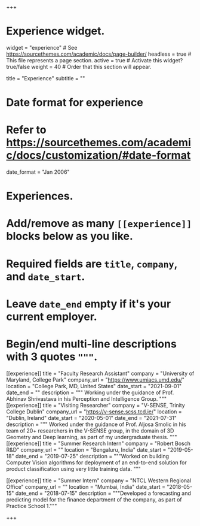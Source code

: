 +++
# Experience widget.
widget = "experience"  # See https://sourcethemes.com/academic/docs/page-builder/
headless = true  # This file represents a page section.
active = true  # Activate this widget? true/false
weight = 40  # Order that this section will appear.

title = "Experience"
subtitle = ""

# Date format for experience
#   Refer to https://sourcethemes.com/academic/docs/customization/#date-format
date_format = "Jan 2006"

# Experiences.
#   Add/remove as many `[[experience]]` blocks below as you like.
#   Required fields are `title`, `company`, and `date_start`.
#   Leave `date_end` empty if it's your current employer.
#   Begin/end multi-line descriptions with 3 quotes `"""`.
[[experience]]
  title = "Faculty Research Assistant"
  company = "University of Maryland, College Park"
  company_url = "https://www.umiacs.umd.edu/"
  location = "College Park, MD, United States"
  date_start = "2021-09-01"
  date_end = ""
  description = """ Working under the guidance of Prof. Abhinav Shrivastava in his Perception and Intelligence Group.
  """
[[experience]]
  title = "Visiting Researcher"
  company = "V-SENSE, Trinity College Dublin"
  company_url = "https://v-sense.scss.tcd.ie/"
  location = "Dublin, Ireland"
  date_start = "2020-05-01"
  date_end = "2021-07-31"
  description = """ Worked under the guidance of Prof. Aljosa Smolic in his team of 20+ researchers in the V-SENSE group, in the domain of 3D Geometry and Deep learning, as part of my undergraduate thesis.
  """
[[experience]]
  title = "Summer Research Intern"
  company = "Robert Bosch R&D"
  company_url = ""
  location = "Bengaluru, India"
  date_start = "2019-05-18"
  date_end = "2019-07-25"
  description = """Worked on building Computer Vision algorithms for deployment of an end-to-end solution for product classification using very little training data.
"""

[[experience]]
  title = "Summer Intern"
  company = "NTCL Western Regional Office"
  company_url = ""
  location = "Mumbai, India"
  date_start = "2018-05-15"
  date_end = "2018-07-15"
  description = """Developed a forecasting and predicting model for the finance department of the company, as part of Practice School 1."""

+++
